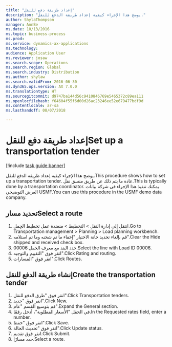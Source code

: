 ```yaml
--- 
title: "إعداد طريقة دفع للنقل"
description: "يوضح هذا الإجراء كيفية إعداد طريقة الدفع للنقل‬."
author: ShylaThompson
manager: AnnBe
ms.date: 10/13/2016
ms.topic: business-process
ms.prod: 
ms.service: dynamics-ax-applications
ms.technology: 
audience: Application User
ms.reviewer: josaw
ms.search.scope: Operations
ms.search.region: Global
ms.search.industry: Distribution
ms.author: shylaw
ms.search.validFrom: 2016-06-30
ms.dyn365.ops.version: AX 7.0.0
ms.translationtype: HT
ms.sourcegitcommit: d9747ba144d56c9410846769e5465372c89ea111
ms.openlocfilehash: f64604f55f6d00d26ac23246ee52e679477bdf9d
ms.contentlocale: ar-sa
ms.lasthandoff: 08/07/2018

---
```

# <a name="set-up-a-transportation-tender"></a><span data-ttu-id="34098-103">إعداد طريقة دفع للنقل</span><span class="sxs-lookup"><span data-stu-id="34098-103">Set up a transportation tender</span></span>

[!include [task guide banner](../../includes/task-guide-banner.md)]

<span data-ttu-id="34098-104">يوضح هذا الإجراء كيفية إعداد طريقة الدفع للنقل‬.</span><span class="sxs-lookup"><span data-stu-id="34098-104">This procedure shows how to set up a transportation tender.</span></span> <span data-ttu-id="34098-105">عادة ما يتم ذلك عن طريق منسق نقل.</span><span class="sxs-lookup"><span data-stu-id="34098-105">This is typically done by a transportation coordinator.</span></span> <span data-ttu-id="34098-106">يمكنك تنفيذ هذا الإجراء في شركة بيانات العرض التوضيحي USMF.</span><span class="sxs-lookup"><span data-stu-id="34098-106">You can use this procedure in the USMF demo data company.</span></span>


## <a name="select-a-route"></a><span data-ttu-id="34098-107">تحديد مسار</span><span class="sxs-lookup"><span data-stu-id="34098-107">Select a route</span></span>
1. <span data-ttu-id="34098-108">انتقل إلى إدارة النقل > التخطيط > منضدة عمل تخطيط الحِمل‬.</span><span class="sxs-lookup"><span data-stu-id="34098-108">Go to Transportation management > Planning > Load planning workbench.</span></span>
2. <span data-ttu-id="34098-109">قم بإلغاء تحديد خانة الاختيار "إخفاء ما تم شحنه‬ وما تم استلامه‬".</span><span class="sxs-lookup"><span data-stu-id="34098-109">Clear the Hide shipped and received check box.</span></span>
3. <span data-ttu-id="34098-110">حدد البند مع معرف الحمل 00006.</span><span class="sxs-lookup"><span data-stu-id="34098-110">Select the line with Load ID 00006.</span></span>
4. <span data-ttu-id="34098-111">انقر فوق "التقييم والتوجيه".</span><span class="sxs-lookup"><span data-stu-id="34098-111">Click Rating and routing.</span></span>
5. <span data-ttu-id="34098-112">انقر فوق "المسارات".</span><span class="sxs-lookup"><span data-stu-id="34098-112">Click Routes.</span></span>

## <a name="create-the-transportation-tender"></a><span data-ttu-id="34098-113">إنشاء طريقة الدفع للنقل</span><span class="sxs-lookup"><span data-stu-id="34098-113">Create the transportation tender</span></span>
1. <span data-ttu-id="34098-114">انقر فوق "طرق الدفع للنقل".</span><span class="sxs-lookup"><span data-stu-id="34098-114">Click Transportation tenders.</span></span>
2. <span data-ttu-id="34098-115">انقر فوق "جديد".</span><span class="sxs-lookup"><span data-stu-id="34098-115">Click New.</span></span>
3. <span data-ttu-id="34098-116">قم بتوسيع القسم "عام".</span><span class="sxs-lookup"><span data-stu-id="34098-116">Expand the General section.</span></span>
4. <span data-ttu-id="34098-117">في الحقل "الأسعار المطلوبة‬"، أدخل رقمًا.</span><span class="sxs-lookup"><span data-stu-id="34098-117">In the Requested rates field, enter a number.</span></span>
5. <span data-ttu-id="34098-118">انقر فوق "حفظ".</span><span class="sxs-lookup"><span data-stu-id="34098-118">Click Save.</span></span>
6. <span data-ttu-id="34098-119">انقر فوق "تحديث الحالة".</span><span class="sxs-lookup"><span data-stu-id="34098-119">Click Update status.</span></span>
7. <span data-ttu-id="34098-120">انقر فوق تقديم.</span><span class="sxs-lookup"><span data-stu-id="34098-120">Click Submit.</span></span>
8. <span data-ttu-id="34098-121">حدد مسارًا.</span><span class="sxs-lookup"><span data-stu-id="34098-121">Select a route.</span></span>


